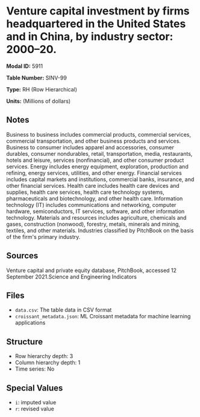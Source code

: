 # Venture capital investment by firms headquartered in the United States and in China, by industry sector: 2000–20. 

**Modal ID:** 5911

**Table Number:** SINV-99

**Type:** RH (Row Hierarchical)

**Units:** (Millions of dollars)

## Notes

Business to business includes commercial products, commercial services, commercial transportation, and other business products and services. Business to consumer includes apparel and accessories, consumer durables, consumer nondurables, retail, transportation, media, restaurants, hotels and leisure, services (nonfinancial), and other consumer product services. Energy includes energy equipment, exploration, production and refining, energy services, utilities, and other energy. Financial services includes capital markets and institutions, commercial banks, insurance, and other financial services. Health care includes health care devices and supplies, health care services, health care technology systems, pharmaceuticals and biotechnology, and other health care. Information technology (IT) includes communications and networking, computer hardware, semiconductors, IT services, software, and other information technology. Materials and resources includes agriculture, chemicals and gases, construction (nonwood), forestry, metals, minerals and mining, textiles, and other materials. Industries classified by PitchBook on the basis of the firm's primary industry.

## Sources

Venture capital and private equity database, PitchBook, accessed 12 September 2021.Science and Engineering Indicators

## Files

- `data.csv`: The table data in CSV format
- `croissant_metadata.json`: ML Croissant metadata for machine learning applications

## Structure

- Row hierarchy depth: 3
- Column hierarchy depth: 1
- Time series: No

## Special Values

- `i`: imputed value
- `r`: revised value
